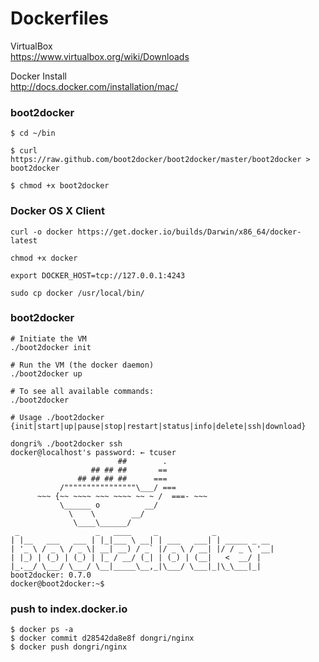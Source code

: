 Dockerfiles
===========

VirtualBox    
https://www.virtualbox.org/wiki/Downloads

Docker Install    
http://docs.docker.com/installation/mac/

### boot2docker
```
$ cd ~/bin

$ curl https://raw.github.com/boot2docker/boot2docker/master/boot2docker > boot2docker

$ chmod +x boot2docker
```

### Docker OS X Client
```
curl -o docker https://get.docker.io/builds/Darwin/x86_64/docker-latest

chmod +x docker

export DOCKER_HOST=tcp://127.0.0.1:4243

sudo cp docker /usr/local/bin/
```

### boot2docker
```
# Initiate the VM
./boot2docker init

# Run the VM (the docker daemon)
./boot2docker up

# To see all available commands:
./boot2docker

# Usage ./boot2docker {init|start|up|pause|stop|restart|status|info|delete|ssh|download}

dongri% ./boot2docker ssh
docker@localhost's password: ← tcuser
                        ##        .
                  ## ## ##       ==
               ## ## ## ##      ===
           /""""""""""""""""\___/ ===
      ~~~ {~~ ~~~~ ~~~ ~~~~ ~~ ~ /  ===- ~~~
           \______ o          __/
             \    \        __/
              \____\______/
 _                 _   ____     _            _
| |__   ___   ___ | |_|___ \ __| | ___   ___| | _____ _ __
| '_ \ / _ \ / _ \| __| __) / _` |/ _ \ / __| |/ / _ \ '__|
| |_) | (_) | (_) | |_ / __/ (_| | (_) | (__|   <  __/ |
|_.__/ \___/ \___/ \__|_____\__,_|\___/ \___|_|\_\___|_|
boot2docker: 0.7.0
docker@boot2docker:~$ 

```

### push to index.docker.io

```
$ docker ps -a
$ docker commit d28542da8e8f dongri/nginx
$ docker push dongri/nginx
```

